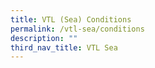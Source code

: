```yaml
---
title: VTL (Sea) Conditions
permalink: /vtl-sea/conditions
description: ""
third_nav_title: VTL Sea
---
```

